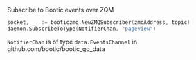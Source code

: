 Subscribe to Bootic events over ZQM

```go
socket, _  := booticzmq.NewZMQSubscriber(zmqAddress, topic)
daemon.SubscribeToType(NotifierChan, "pageview")
```

`NotifierChan` is of type `data.EventsChannel` in github.com/bootic/bootic_go_data